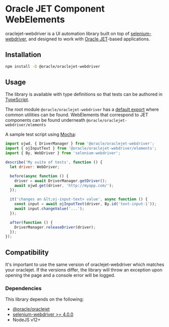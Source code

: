 # Oracle JET Component WebElements

oraclejet-webdriver is a UI automation library built on top of
[selenium-webdriver](https://www.selenium.dev/selenium/docs/api/javascript/), and
designed to work with [Oracle JET](https://www.npmjs.com/package/@oracle/oraclejet)-based applications.

## Installation

```bash
npm install -D @oracle/oraclejet-webdriver
```

## Usage

The library is available with type definitions so that tests can be authored in
[TypeScript](https://www.npmjs.com/package/typescript).

The root module <code>@oracle/oraclejet-webdriver</code> has a
[default export](modules/index.html#default) where common utilities can be found.
WebElements that correspond to JET components can be found underneath
<code>@oracle/oraclejet-webdriver/elements</code>

A sample test script using [Mocha](https://mochajs.org):

```javascript
import ojwd, { DriverManager } from '@oracle/oraclejet-webdriver';
import { ojInputText } from '@oracle/oraclejet-webdriver/elements';
import { By, WebDriver } from 'selenium-webdriver';

describe('My suite of tests', function () {
  let driver: WebDriver;

  before(async function () {
    driver = await DriverManager.getDriver();
    await ojwd.get(driver, 'http://myapp.com/');
  });

  it('changes an &lt;oj-input-text> value', async function () {
    const input = await ojInputText(driver, By.id('text-input-1'));
    await input.changeValue('...');
  });

  after(function () {
    DriverManager.releaseDriver(driver);
  });
});
```

## Compatibility

It's important to use the same version of oraclejet-webdriver which matches your
oraclejet. If the versions differ, the library will throw an exception upon opening
the page and a console error will be logged.

### Dependencies

This library depends on the following:

- [@oracle/oraclejet](https://www.npmjs.com/package/@oracle/oraclejet)
- [selenium-webdriver >= 4.0.0](https://www.npmjs.com/package/selenium-webdriver)
- NodeJS v12+
